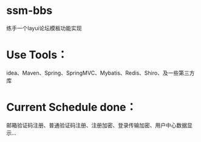 # ssm-bbs
练手一个layui论坛模板功能实现

# Use Tools：
idea、Maven、Spring、SpringMVC、Mybatis、Redis、Shiro、及一些第三方库


# Current Schedule done：
邮箱验证码注册、普通验证码注册、注册加密、登录传输加密、用户中心数据显示...
